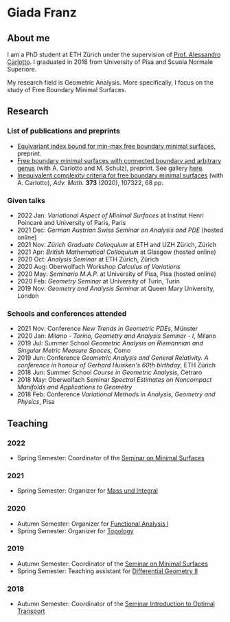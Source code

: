 # Giada Franz

## About me

I am a PhD student at ETH Zürich under the supervision of [Prof. Alessandro Carlotto](https://people.math.ethz.ch/~ac/).
I graduated in 2018 from University of Pisa and Scuola Normale Superiore.

My research field is Geometric Analysis. More specifically, I focus on the study of Free Boundary Minimal Surfaces.


## Research


### List of publications and preprints

- [Equivariant index bound for min-max free boundary minimal surfaces](https://arxiv.org/abs/2110.01020), preprint.
- [Free boundary minimal surfaces with connected boundary and arbitrary genus](https://arxiv.org/abs/2001.04920) (with A. Carlotto and M. Schulz), preprint. See gallery [here](https://mbschulz.github.io/fbms/connected_boundary.html).
- [Inequivalent complexity criteria for free boundary minimal surfaces](https://arxiv.org/abs/1908.04709) (with A. Carlotto), *Adv. Math.* **373** (2020), 107322, 68 pp.

### Given talks

- 2022 Jan: *Variational Aspect of Minimal Surfaces* at Institut Henri Poincaré and University of Paris, Paris
- 2021 Dec: *German Austrian Swiss Seminar on Analysis and PDE* (hosted online)
- 2021 Nov: *Zürich Graduate Colloquium* at ETH and UZH Zürich, Zürich
- 2021 Apr: *British Mathematical Colloquium* at Glasgow (hosted online)
- 2020 Oct: *Analysis Seminar* at ETH Zürich, Zürich
- 2020 Aug: Oberwolfach Workshop *Calculus of Variations*
- 2020 May: *Seminario M.A.P.* at University of Pisa, Pisa (hosted online)
- 2020 Feb: *Geometry Seminar* at University of Turin, Turin
- 2019 Nov: *Geometry and Analysis Seminar* at Queen Mary University, London

### Schools and conferences attended

- 2021 Nov: Conference *New Trends in Geometric PDEs*, Münster
- 2020 Jan: *Milano - Torino, Geometry and Analysis Seminar - I*, Milano
- 2019 Jul: Summer School *Geometric Analysis on Riemannian and Singular Metric Measure Spaces*, Como
- 2019 Jun: Conference *Geometric Analysis and General Relativity. A conference in honour of Gerhard Huisken's 60th birthday*, ETH Zürich
- 2018 Jun: Summer School *Course in Geometric Analysis*, Cetraro
- 2018 May: Oberwolfach Seminar *Spectral Estimates on Noncompact Manifolds and Applications to Geometry*
- 2018 Feb: Conference *Variational Methods in Analysis, Geometry and Physics*, Pisa

## Teaching

### 2022

- Spring Semester: Coordinator of the [Seminar on Minimal Surfaces](https://metaphor.ethz.ch/x/2022/fs/401-3830-22L)

### 2021

- Spring Semester: Organizer for [Mass und Integral](https://metaphor.ethz.ch/x/2021/fs/401-2284-00L/)

### 2020

- Autumn Semester: Organizer for [Functional Analysis I](https://metaphor.ethz.ch/x/2020/hs/401-3461-00L/)
- Spring Semester: Organizer for [Topology](https://metaphor.ethz.ch/x/2020/fs/401-2554-00L/)

### 2019

- Autumn Semester: Coordinator of the [Seminar on Minimal Surfaces](https://metaphor.ethz.ch/x/2019/hs/401-3830-69L/)
- Spring Semester: Teaching assistant for [Differential Geometry II](http://vvz.ethz.ch/Vorlesungsverzeichnis/lerneinheit.view?lerneinheitId=127597&semkez=2019S&ansicht=KATALOGDATEN&lang=en)

### 2018

- Autumn Semester: Coordinator of the [Seminar Introduction to Optimal Transport](https://metaphor.ethz.ch/x/2018/hs/401-3350-68L/)
